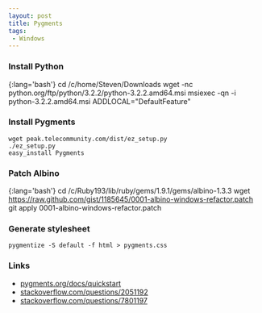 ```yaml
---
layout: post
title: Pygments
tags:
 - Windows
---
```


### Install Python

{:lang='bash'}
	cd /c/home/Steven/Downloads
	wget -nc python.org/ftp/python/3.2.2/python-3.2.2.amd64.msi
	msiexec -qn -i python-3.2.2.amd64.msi ADDLOCAL="DefaultFeature"

### Install Pygments
	wget peak.telecommunity.com/dist/ez_setup.py
	./ez_setup.py
	easy_install Pygments

### Patch Albino

{:lang='bash'}
	cd /c/Ruby193/lib/ruby/gems/1.9.1/gems/albino-1.3.3
	wget https://raw.github.com/gist/1185645/0001-albino-windows-refactor.patch
	git apply 0001-albino-windows-refactor.patch

### Generate stylesheet
	pygmentize -S default -f html > pygments.css

### Links
* [pygments.org/docs/quickstart](http://pygments.org/docs/quickstart)
* [stackoverflow.com/questions/2051192][s]
* [stackoverflow.com/questions/7801197][t]

[s]:http://stackoverflow.com/questions/2051192
[t]:http://stackoverflow.com/questions/7801197